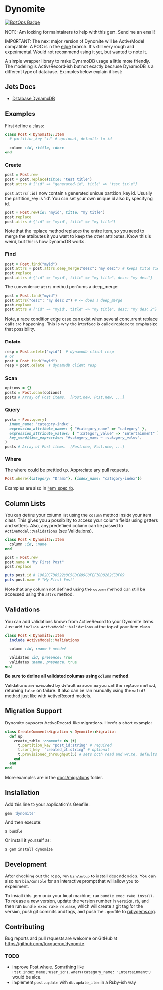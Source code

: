 # Dynomite

[![BoltOps Badge](https://img.boltops.com/boltops/badges/boltops-badge.png)](https://www.boltops.com)

NOTE: Am looking for maintainers to help with this gem. Send me an email!

IMPORTANT: The next major version of Dynomite will be ActiveModel compatible. A POC is in the [edge](https://github.com/tongueroo/dynomite/tree/edge) branch. It's still very rough and experimental. Would not recommend using it yet, but wanted to note it.

A simple wrapper library to make DynamoDB usage a little more friendly.  The modeling is ActiveRecord-ish but not exactly because DynamoDB is a different type of database.  Examples below explain it best:

## Jets Docs

* [Database DynamoDB](https://rubyonjets.com/docs/database/dynamodb/)

## Examples

First define a class:

```ruby
class Post < Dynomite::Item
  # partition_key "id" # optional, defaults to id

  column :id, :title, :desc
end
```

### Create

```ruby
post = Post.new
post = post.replace(title: "test title")
post.attrs # {"id" => "generated-id", title" => "test title"}
```

`post.attrs[:id]` now contain a generated unique partition_key id.  Usually the partition_key is 'id'. You can set your own unique id also by specifying id.

```ruby
post = Post.new(id: "myid", title: "my title")
post.replace
post.attrs # {"id" => "myid", title" => "my title"}
```

Note that the replace method replaces the entire item, so you need to merge the attributes if you want to keep the other attributes.  Know this is weird, but this is how DynamoDB works.

### Find

```ruby
post = Post.find("myid")
post.attrs = post.attrs.deep_merge("desc": "my desc") # keeps title field
post.replace
post.attrs # {"id" => "myid", title" => "my title", desc: "my desc"}
```

The convenience `attrs` method performs a deep_merge:

```ruby
post = Post.find("myid")
post.attrs("desc": "my desc 2") # <= does a deep_merge
post.replace
post.attrs # {"id" => "myid", title" => "my title", desc: "my desc 2"}
```

Note, a race condition edge case can exist when several concurrent replace
calls are happening.  This is why the interface is called replace to
emphasize that possibility.

### Delete

```ruby
resp = Post.delete("myid")  # dynamodb client resp
# or
post = Post.find("myid")
resp = post.delete  # dynamodb client resp
```

### Scan

```ruby
options = {}
posts = Post.scan(options)
posts # Array of Post items.  [Post.new, Post.new, ...]
```

### Query

```ruby
posts = Post.query(
  index_name: 'category-index',
  expression_attribute_names: { "#category_name" => "category" },
  expression_attribute_values: { ":category_value" => "Entertainment" },
  key_condition_expression: "#category_name = :category_value",
)
posts # Array of Post items.  [Post.new, Post.new, ...]
```

### Where

The where could be prettied up. Appreciate any pull requests.

```ruby
Post.where({category: "Drama"}, {index_name: "category-index"})
```

Examples are also in [item_spec.rb](spec/lib/dynomite/item_spec.rb).

## Column Lists

You can define your column list using the `column` method inside your item class. This gives you
a possibility to access your column fields using getters and setters. Also, any predefined column
can be passed to `ActiveModel::Validations` (see Validations).

```ruby
class Post < Dynomite::Item
  column :id, :name
end

post = Post.new
post.name = "My First Post"
post.replace

puts post.id # 1962DE7D852298C5CDC809C0FEF50D8262CEDF09
puts post.name # "My First Post"
```

Note that any column not defined using the `column` method can still be accessed using the `attrs`
method.

## Validations

You can add validations known from ActiveRecord to your Dynomite items.
Just add `include ActiveModel::Validations` at the top of your item class.

```ruby
class Post < Dynomite::Item
  include ActiveModel::Validations

  column :id, :name # needed

  validates :id, presence: true
  validates :name, presence: true
end
```

**Be sure to define all validated columns using `column` method**.

Validations are executed by default as soon as you call the `replace` method, returning `false` on
failure. It also can be ran manually using the `valid?` method just like with ActiveRecord models.


## Migration Support

Dynomite supports ActiveRecord-like migrations.  Here's a short example:

```ruby
class CreateCommentsMigration < Dynomite::Migration
  def up
    create_table :comments do |t|
      t.partition_key "post_id:string" # required
      t.sort_key  "created_at:string" # optional
      t.provisioned_throughput(5) # sets both read and write, defaults to 5 when not set
    end
  end
end
```

More examples are in the [docs/migrations](docs/migrations) folder.

## Installation

Add this line to your application's Gemfile:

```ruby
gem 'dynomite'
```

And then execute:

    $ bundle

Or install it yourself as:

    $ gem install dynomite

## Development

After checking out the repo, run `bin/setup` to install dependencies. You can also run `bin/console` for an interactive prompt that will allow you to experiment.

To install this gem onto your local machine, run `bundle exec rake install`. To release a new version, update the version number in `version.rb`, and then run `bundle exec rake release`, which will create a git tag for the version, push git commits and tags, and push the `.gem` file to [rubygems.org](https://rubygems.org).

## Contributing

Bug reports and pull requests are welcome on GitHub at https://github.com/tongueroo/dynomite.

### TODO

* improve Post.where.  Something like `Post.index_name("user_id").where(category_name: "Entertainment")` would be nice.
* implement `post.update` with `db.update_item` in a Ruby-ish way
